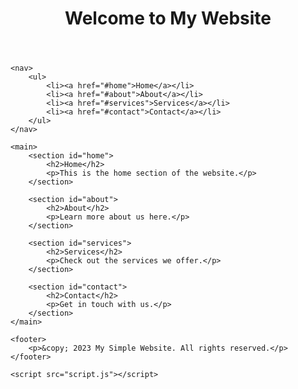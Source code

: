 <!DOCTYPE html>
<html lang="en">
<head>
    <meta charset="UTF-8">
    <meta name="viewport" content="width=device-width, initial-scale=1.0">
    <title>My Simple Website</title>
    <link rel="stylesheet" href="styles.css">
</head>
<body>
    <header>
        <h1>Welcome to My Website</h1>
    </header>

    <nav>
        <ul>
            <li><a href="#home">Home</a></li>
            <li><a href="#about">About</a></li>
            <li><a href="#services">Services</a></li>
            <li><a href="#contact">Contact</a></li>
        </ul>
    </nav>

    <main>
        <section id="home">
            <h2>Home</h2>
            <p>This is the home section of the website.</p>
        </section>

        <section id="about">
            <h2>About</h2>
            <p>Learn more about us here.</p>
        </section>

        <section id="services">
            <h2>Services</h2>
            <p>Check out the services we offer.</p>
        </section>

        <section id="contact">
            <h2>Contact</h2>
            <p>Get in touch with us.</p>
        </section>
    </main>

    <footer>
        <p>&copy; 2023 My Simple Website. All rights reserved.</p>
    </footer>

    <script src="script.js"></script>
</body>
</html>
